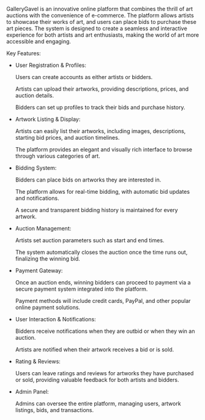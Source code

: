 GalleryGavel is an innovative online platform that combines the thrill of art auctions with the convenience of e-commerce. The platform allows artists to showcase their works of art, and users can place bids to purchase these art pieces. The system is designed to create a seamless and interactive experience for both artists and art enthusiasts, making the world of art more accessible and engaging.

Key Features:

  - User Registration & Profiles:

      Users can create accounts as either artists or bidders.

      Artists can upload their artworks, providing descriptions, prices, and auction details.

      Bidders can set up profiles to track their bids and purchase history.

   - Artwork Listing & Display:

       Artists can easily list their artworks, including images, descriptions, starting bid prices, and auction timelines.

       The platform provides an elegant and visually rich interface to browse through various categories of art.

  - Bidding System:

      Bidders can place bids on artworks they are interested in.

      The platform allows for real-time bidding, with automatic bid updates and notifications.

      A secure and transparent bidding history is maintained for every artwork.

- Auction Management:

    Artists set auction parameters such as start and end times.

    The system automatically closes the auction once the time runs out, finalizing the winning bid.

- Payment Gateway:

     Once an auction ends, winning bidders can proceed to payment via a secure payment system integrated into the platform.

     Payment methods will include credit cards, PayPal, and other popular online payment solutions.

- User Interaction & Notifications:

     Bidders receive notifications when they are outbid or when they win an auction.

     Artists are notified when their artwork receives a bid or is sold.

- Rating & Reviews:

    Users can leave ratings and reviews for artworks they have purchased or sold, providing valuable feedback for both artists and bidders.

- Admin Panel:

    Admins can oversee the entire platform, managing users, artwork listings, bids, and transactions.
